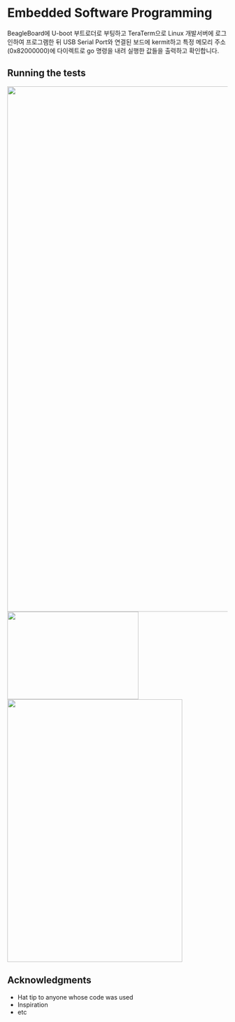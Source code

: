 # Embedded Software Programming

BeagleBoard에 U-boot 부트로더로 부팅하고 TeraTerm으로 Linux 개발서버에 로그인하여 프로그램한 뒤 USB Serial Port와 연결된 보드에 kermit하고 특정 메모리 주소(0x82000000)에 다이렉트로 go 명령을 내려 실행한 값들을 출력하고 확인합니다.


## Running the tests

<img src="https://github.com/user-attachments/assets/a9aff409-10e9-4af0-ae7f-f238f19d5bd0"  width="600" height="1200"/>

<img src="https://github.com/user-attachments/assets/d180eea9-ed9b-4788-aa55-015b1165d384"  width="300" height="200"/>

<img src="https://github.com/user-attachments/assets/e961752c-5d83-4c01-b3d4-1484489fe8ac"  width="400" height="600"/>


## Acknowledgments

* Hat tip to anyone whose code was used
* Inspiration
* etc

